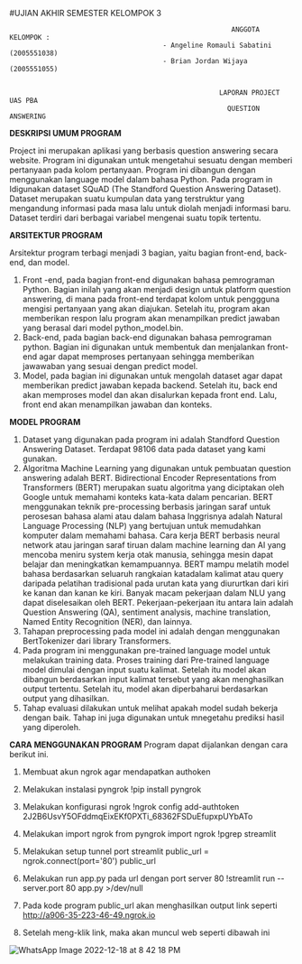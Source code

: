 #UJIAN AKHIR SEMESTER
KELOMPOK 3

                                                           ANGGOTA KELOMPOK :
                                          - Angeline Romauli Sabatini         (2005551038)
                                          - Brian Jordan Wijaya               (2005551055)


                                                        LAPORAN PROJECT UAS PBA
                                                          QUESTION ANSWERING

**DESKRIPSI UMUM PROGRAM**

Project ini merupakan aplikasi yang berbasis question answering secara website. Program ini digunakan untuk mengetahui sesuatu dengan memberi pertanyaan pada kolom pertanyaan. Program ini dibangun dengan menggunakan language model dalam bahasa Python. Pada program in Idigunakan dataset SQuAD (The Standford Question Answering Dataset). Dataset merupakan suatu kumpulan data yang terstruktur yang mengandung informasi pada masa lalu untuk diolah menjadi informasi baru. Dataset terdiri dari berbagai variabel mengenai suatu topik tertentu.

**ARSITEKTUR PROGRAM**

Arsitektur program terbagi menjadi 3 bagian, yaitu bagian front-end, back-end, dan model.
1. Front -end, pada bagian front-end digunakan bahasa pemrograman Python. Bagian inilah yang akan menjadi design untuk platform question answering, di mana pada front-end terdapat kolom untuk penggguna mengisi pertanyaan yang akan diajukan. Setelah itu, program akan memberikan respon lalu program akan menampilkan predict jawaban yang berasal dari model python_model.bin.
2. Back-end, pada bagian back-end digunakan bahasa pemrograman python. Bagian ini digunakan untuk membentuk dan menjalankan front-end agar dapat memproses pertanyaan sehingga memberikan jawawaban yang sesuai dengan predict model.
3. Model, pada bagian ini digunakan untuk mengolah dataset agar dapat memberikan predict jawaban kepada backend. Setelah itu, back end akan memproses model dan akan disalurkan kepada front end. Lalu, front end akan menampilkan jawaban dan konteks.

**MODEL PROGRAM**
1. Dataset yang digunakan pada program ini adalah Standford Question Answering Dataset. Terdapat 98106 data pada dataset yang kami gunakan.
2. Algoritma Machine Learning yang digunakan untuk pembuatan question answering adalah BERT. Bidirectional Encoder Representations from Transformers (BERT) merupakan suatu algoritma yang diciptakan oleh Google untuk memahami konteks kata-kata dalam pencarian. BERT menggunakan teknik pre-processing berbasis jaringan saraf untuk perosesan bahasa alami atau dalam bahasa Inggrisnya adalah Natural Language Processing (NLP) yang bertujuan untuk memudahkan komputer dalam memahami bahasa. Cara kerja BERT berbasis neural network atau jaringan saraf tiruan dalam machine learning dan AI yang mencoba meniru system kerja otak manusia, sehingga mesin dapat belajar dan meningkatkan kemampuannya. BERT mampu melatih model bahasa berdasarkan seluaruh rangkaian katadalam kalimat atau query daripada pelatihan tradisional pada urutan kata yang diururtkan dari kiri ke kanan dan kanan ke kiri. Banyak macam pekerjaan dalam NLU yang dapat diselesaikan oleh BERT. Pekerjaan-pekerjaan itu antara lain adalah Question Answering (QA), sentiment analysis, machine translation, Named Entity Recognition (NER), dan lainnya. 
3. Tahapan preprocessing pada model ini adalah dengan menggunakan BertTokenizer dari library Transformers.
4. Pada program ini menggunakan pre-trained language model untuk melakukan training data. Proses training dari Pre-trained language model dimulai dengan input suatu kalimat. Setelah itu model akan dibangun berdasarkan input kalimat tersebut yang akan menghasilkan output tertentu. Setelah itu, model akan diperbaharui berdasarkan output yang dihasilkan.
5. Tahap evaluasi dilakukan untuk melihat apakah model sudah bekerja dengan baik. Tahap ini juga digunakan untuk mnegetahu prediksi hasil yang diperoleh.

**CARA MENGGUNAKAN PROGRAM**
Program dapat dijalankan dengan cara berikut ini.
1. Membuat akun ngrok agar mendapatkan authoken

3. Melakukan instalasi pyngrok
!pip install pyngrok

2. Melakukan konfigurasi ngrok
!ngrok config add-authtoken 2J2B6UsvY5OFddmqEixEKf0PXTi_68362FSDuEfupxpUYbATo

4.	Melakukan import ngrok
from pyngrok import ngrok
!pgrep streamlit

5.	Melakukan setup tunnel port streamlit
public_url = ngrok.connect(port='80')
public_url

6.	Melakukan run app.py pada url dengan port server 80
!streamlit run --server.port 80 app.py >/dev/null

7. Pada kode program public_url akan menghasilkan output link seperti http://a906-35-223-46-49.ngrok.io
8. Setelah meng-klik link, maka akan muncul web seperti dibawah ini
 
![WhatsApp Image 2022-12-18 at 8 42 18 PM](https://user-images.githubusercontent.com/81507442/208339099-e6fce77d-e028-4fec-80be-8c00096a4fd7.jpeg)
